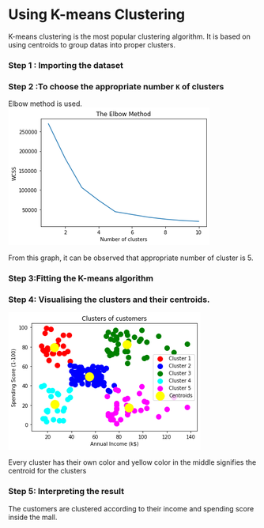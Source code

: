 # Using K-means Clustering 
K-means clustering is the most popular clustering algorithm. It is based on using centroids to group datas into proper clusters.

### Step 1 : Importing the dataset

### Step 2 :To choose the appropriate number `K` of clusters
Elbow method is used. 
![Elbow method](https://github.com/Parikshit00/Customers-clustering-using-K-means-and-Heirarchical-Clustering/blob/master/Images/k1.png)


From this graph, it can be observed that appropriate number of cluster is 5.

### Step 3:Fitting the K-means algorithm

### Step 4: Visualising the clusters and their centroids.
![k-means cluster](https://github.com/Parikshit00/Customers-clustering-using-K-means-and-Heirarchical-Clustering/blob/master/Images/k2.png)


Every cluster has their own color and yellow color in the middle signifies the centroid for the clusters

### Step 5: Interpreting the result
The customers are clustered according to their income and spending score inside the mall.
